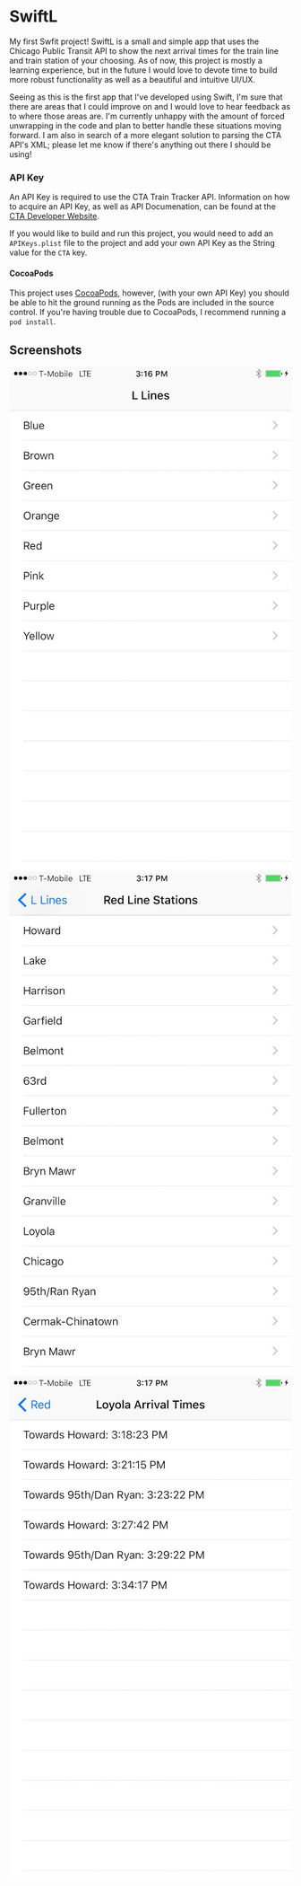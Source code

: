 # SwiftL
My first Swfit project! SwiftL is a small and simple app that uses the Chicago Public Transit API to show the next arrival times for the train line and train station of your choosing. As of now, this project is mostly a learning experience, but in the future I would love to devote time to build more robust functionality as well as a beautiful and intuitive UI/UX.

Seeing as this is the first app that I've developed using Swift, I'm sure that there are areas that I could improve on and I would love to hear feedback as to where those areas are. I'm currently unhappy with the amount of forced unwrapping in the code and plan to better handle these situations moving forward. I am also in search of a more elegant solution to parsing the CTA API's XML; please let me know if there's anything out there I should be using!

### API Key
An API Key is required to use the CTA Train Tracker API. Information on how to acquire an API Key, as well as API Documenation, can be found at the [CTA Developer Website](http://www.transitchicago.com/developers/traintracker.aspx).

If you would like to build and run this project, you would need to add an `APIKeys.plist` file to the project and add your own API Key as the String value for the `CTA` key.

#### CocoaPods
This project uses [CocoaPods](https://cocoapods.org), however, (with your own API Key) you should be able to hit the ground running as the Pods are included in the source control. If you're having trouble due to CocoaPods, I recommend running a `pod install`.

## Screenshots

![lines](https://github.com/JakeRL/SwiftL/blob/master/Screen%20Shots/lines.jpg) ![stations](https://github.com/JakeRL/SwiftL/blob/master/Screen%20Shots/stations.jpg) ![arrivals](https://github.com/JakeRL/SwiftL/blob/master/Screen%20Shots/arrivals.jpg)
